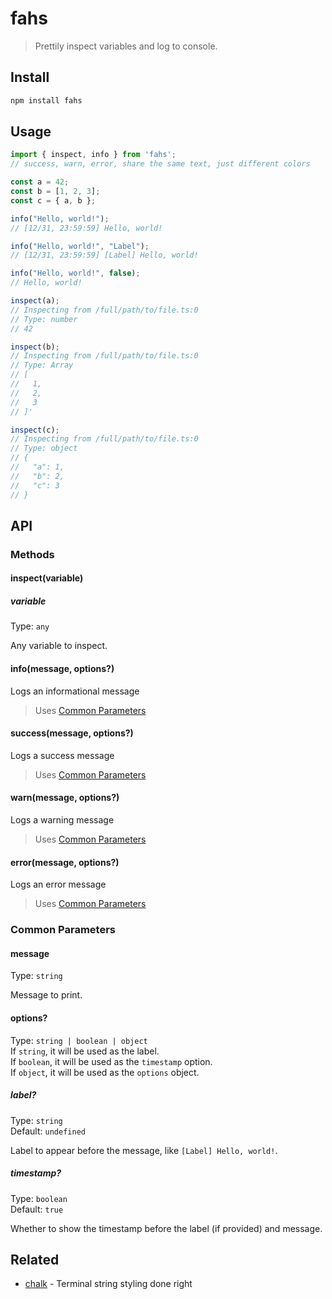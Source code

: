 # fahs

> Prettily inspect variables and log to console.

## Install

```sh
npm install fahs
```

## Usage

```ts
import { inspect, info } from 'fahs';
// success, warn, error, share the same text, just different colors

const a = 42;
const b = [1, 2, 3];
const c = { a, b };

info("Hello, world!");
// [12/31, 23:59:59] Hello, world!

info("Hello, world!", "Label");
// [12/31, 23:59:59] [Label] Hello, world!

info("Hello, world!", false);
// Hello, world!

inspect(a);
// Inspecting from /full/path/to/file.ts:0
// Type: number
// 42

inspect(b);
// Inspecting from /full/path/to/file.ts:0
// Type: Array
// [
//   1,
//   2,
//   3
// ]'

inspect(c);
// Inspecting from /full/path/to/file.ts:0
// Type: object
// {
//   "a": 1,
//   "b": 2,
//   "c": 3
// }
```

## API

### Methods

#### inspect(variable)

##### variable

Type: `any`

Any variable to inspect.

#### info(message, options?)

Logs an informational message
> Uses [Common Parameters](#common-parameters)

#### success(message, options?)

Logs a success message
> Uses [Common Parameters](#common-parameters)

#### warn(message, options?)

Logs a warning message
> Uses [Common Parameters](#common-parameters)

#### error(message, options?)

Logs an error message
> Uses [Common Parameters](#common-parameters)

### Common Parameters

#### message

Type: `string`

Message to print.

#### options?

Type: `string | boolean | object`\
If `string`, it will be used as the label.\
If `boolean`, it will be used as the `timestamp` option.\
If `object`, it will be used as the `options` object.

##### label?

Type: `string`\
Default: `undefined`

Label to appear before the message, like `[Label] Hello, world!`.

##### timestamp?

Type: `boolean`\
Default: `true`

Whether to show the timestamp before the label (if provided) and message.

## Related

- [chalk](https://github.com/chalk/chalk) - Terminal string styling done right
  